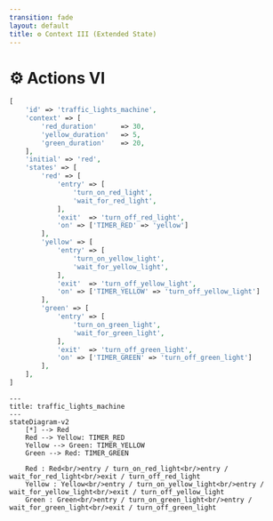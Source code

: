 ```yaml
---
transition: fade
layout: default
title: ⚙ Context III (Extended State)
---
```


<div class="grid grid-cols-3 gap-4">

<div class="col-span-2">

# ⚙ Actions VI

```php {3-7,13,21,29} {maxHeight:'400px'}
[
    'id' => 'traffic_lights_machine',
    'context' => [
        'red_duration'      => 30,
        'yellow_duration'   => 5,
        'green_duration'    => 20,
    ],
    'initial' => 'red',
    'states' => [
        'red' => [
            'entry' => [
                'turn_on_red_light',
                'wait_for_red_light',
            ],
            'exit'  => 'turn_off_red_light',
            'on' => ['TIMER_RED' => 'yellow']
        ],
        'yellow' => [
            'entry' => [
                'turn_on_yellow_light',
                'wait_for_yellow_light',
            ],
            'exit'  => 'turn_off_yellow_light',
            'on' => ['TIMER_YELLOW' => 'turn_off_yellow_light']
        ],
        'green' => [
            'entry' => [
                'turn_on_green_light',
                'wait_for_green_light',
            ],
            'exit'  => 'turn_off_green_light',
            'on' => ['TIMER_GREEN' => 'turn_off_green_light']
        ],
    ],
]
```
</div>

<div class="text-center">

```mermaid {theme: 'neutral', scale: 0.6}
---
title: traffic_lights_machine
---
stateDiagram-v2
    [*] --> Red
    Red --> Yellow: TIMER_RED
    Yellow --> Green: TIMER_YELLOW
    Green --> Red: TIMER_GREEN
    
    Red : Red<br/>entry / turn_on_red_light<br/>entry / wait_for_red_light<br/>exit / turn_off_red_light
    Yellow : Yellow<br/>entry / turn_on_yellow_light<br/>entry / wait_for_yellow_light<br/>exit / turn_off_yellow_light
    Green : Green<br/>entry / turn_on_green_light<br/>entry / wait_for_green_light<br/>exit / turn_off_green_light
```

</div>
</div>

<style>
    code {
        @apply text-xs leading-tight;
    }
</style>

<!--
machine context'e bakarken, hala lambalarin kac sn yanmasi gerektigini tanimlamamistik diye bahsetmistik,

buraya kadarki tanimlamalardan ve konseptlerden sonra bunu tanimlayabiliriz

naif bi' implementasyonla diyebiliriz ki, transition icinde machine context'te tanimlan sn kadar bekle ve sonra transition bitmis olsun

bu amacla her bir isigi yaktiktan sonra gerekli miktarda bekledigimiz action'lar tanimlayalim, bunlari tanimlamak icin mantikli nokta yine entry action'lar gibi gorunuyor
-->
